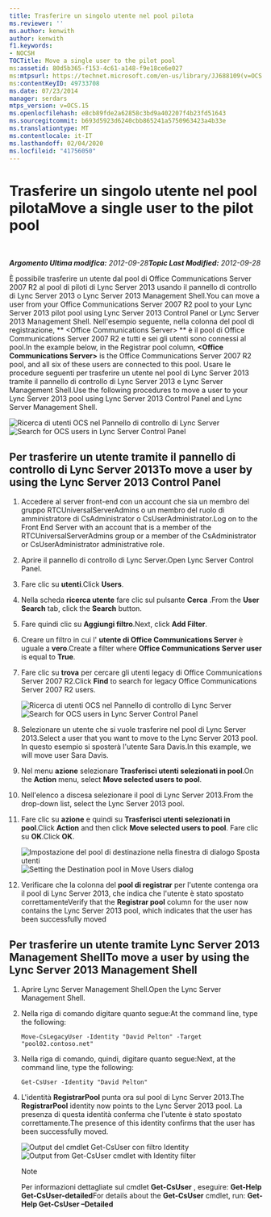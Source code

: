 ```yaml
---
title: Trasferire un singolo utente nel pool pilota
ms.reviewer: ''
ms.author: kenwith
author: kenwith
f1.keywords:
- NOCSH
TOCTitle: Move a single user to the pilot pool
ms:assetid: 80d5b365-f153-4c61-a148-f9e18ce6e027
ms:mtpsurl: https://technet.microsoft.com/en-us/library/JJ688109(v=OCS.15)
ms:contentKeyID: 49733708
ms.date: 07/23/2014
manager: serdars
mtps_version: v=OCS.15
ms.openlocfilehash: e8cb89fde2a62858c3bd9a402207f4b23fd51643
ms.sourcegitcommit: b693d5923d6240cbb865241a5750963423a4b33e
ms.translationtype: MT
ms.contentlocale: it-IT
ms.lasthandoff: 02/04/2020
ms.locfileid: "41756050"
---
```

<div data-xmlns="http://www.w3.org/1999/xhtml">

<div class="topic" data-xmlns="http://www.w3.org/1999/xhtml" data-msxsl="urn:schemas-microsoft-com:xslt" data-cs="http://msdn.microsoft.com/en-us/">

<div data-asp="http://msdn2.microsoft.com/asp">

# <a name="move-a-single-user-to-the-pilot-pool"></a><span data-ttu-id="b43e8-102">Trasferire un singolo utente nel pool pilota</span><span class="sxs-lookup"><span data-stu-id="b43e8-102">Move a single user to the pilot pool</span></span>

</div>

<div id="mainSection">

<div id="mainBody">

<span> </span>

<span data-ttu-id="b43e8-103">_**Argomento Ultima modifica:** 2012-09-28_</span><span class="sxs-lookup"><span data-stu-id="b43e8-103">_**Topic Last Modified:** 2012-09-28_</span></span>

<span data-ttu-id="b43e8-104">È possibile trasferire un utente dal pool di Office Communications Server 2007 R2 al pool di piloti di Lync Server 2013 usando il pannello di controllo di Lync Server 2013 o Lync Server 2013 Management Shell.</span><span class="sxs-lookup"><span data-stu-id="b43e8-104">You can move a user from your Office Communications Server 2007 R2 pool to your Lync Server 2013 pilot pool using Lync Server 2013 Control Panel or Lync Server 2013 Management Shell.</span></span> <span data-ttu-id="b43e8-105">Nell'esempio seguente, nella colonna del pool di registrazione, \*\* \<Office Communications Server\> \*\* è il pool di Office Communications Server 2007 R2 e tutti e sei gli utenti sono connessi al pool.</span><span class="sxs-lookup"><span data-stu-id="b43e8-105">In the example below, in the Registrar pool column, **\<Office Communications Server\>** is the Office Communications Server 2007 R2 pool, and all six of these users are connected to this pool.</span></span> <span data-ttu-id="b43e8-106">Usare le procedure seguenti per trasferire un utente nel pool di Lync Server 2013 tramite il pannello di controllo di Lync Server 2013 e Lync Server Management Shell.</span><span class="sxs-lookup"><span data-stu-id="b43e8-106">Use the following procedures to move a user to your Lync Server 2013 pool using Lync Server 2013 Control Panel and Lync Server Management Shell.</span></span>

<span data-ttu-id="b43e8-107">![Ricerca di utenti OCS nel Pannello di controllo di Lync Server](images/JJ688109.d2008fd6-868b-4f26-84cf-57bb69e073d3(OCS.15).jpg "Ricerca di utenti OCS nel Pannello di controllo di Lync Server")</span><span class="sxs-lookup"><span data-stu-id="b43e8-107">![Search for OCS users in Lync Server Control Panel](images/JJ688109.d2008fd6-868b-4f26-84cf-57bb69e073d3(OCS.15).jpg "Search for OCS users in Lync Server Control Panel")</span></span>

<div>

## <a name="to-move-a-user-by-using-the-lync-server-2013-control-panel"></a><span data-ttu-id="b43e8-108">Per trasferire un utente tramite il pannello di controllo di Lync Server 2013</span><span class="sxs-lookup"><span data-stu-id="b43e8-108">To move a user by using the Lync Server 2013 Control Panel</span></span>

1.  <span data-ttu-id="b43e8-109">Accedere al server front-end con un account che sia un membro del gruppo RTCUniversalServerAdmins o un membro del ruolo di amministratore di CsAdministrator o CsUserAdministrator.</span><span class="sxs-lookup"><span data-stu-id="b43e8-109">Log on to the Front End Server with an account that is a member of the RTCUniversalServerAdmins group or a member of the CsAdministrator or CsUserAdministrator administrative role.</span></span>

2.  <span data-ttu-id="b43e8-110">Aprire il pannello di controllo di Lync Server.</span><span class="sxs-lookup"><span data-stu-id="b43e8-110">Open Lync Server Control Panel.</span></span>

3.  <span data-ttu-id="b43e8-111">Fare clic su **utenti**.</span><span class="sxs-lookup"><span data-stu-id="b43e8-111">Click **Users**.</span></span>

4.  <span data-ttu-id="b43e8-112">Nella scheda **ricerca utente** fare clic sul pulsante **Cerca** .</span><span class="sxs-lookup"><span data-stu-id="b43e8-112">From the **User Search** tab, click the **Search** button.</span></span>

5.  <span data-ttu-id="b43e8-113">Fare quindi clic su **Aggiungi filtro**.</span><span class="sxs-lookup"><span data-stu-id="b43e8-113">Next, click **Add Filter**.</span></span>

6.  <span data-ttu-id="b43e8-114">Creare un filtro in cui l' **utente di Office Communications Server** è uguale a **vero**.</span><span class="sxs-lookup"><span data-stu-id="b43e8-114">Create a filter where **Office Communications Server user** is equal to **True**.</span></span>

7.  <span data-ttu-id="b43e8-115">Fare clic su **trova** per cercare gli utenti legacy di Office Communications Server 2007 R2.</span><span class="sxs-lookup"><span data-stu-id="b43e8-115">Click **Find** to search for legacy Office Communications Server 2007 R2 users.</span></span>
    
    <span data-ttu-id="b43e8-116">![Ricerca di utenti OCS nel Pannello di controllo di Lync Server](images/JJ688109.09528349-7915-41e1-91b4-6ab5c12b1b38(OCS.15).jpg "Ricerca di utenti OCS nel Pannello di controllo di Lync Server")</span><span class="sxs-lookup"><span data-stu-id="b43e8-116">![Search for OCS users in Lync Server Control Panel](images/JJ688109.09528349-7915-41e1-91b4-6ab5c12b1b38(OCS.15).jpg "Search for OCS users in Lync Server Control Panel")</span></span>  

8.  <span data-ttu-id="b43e8-117">Selezionare un utente che si vuole trasferire nel pool di Lync Server 2013.</span><span class="sxs-lookup"><span data-stu-id="b43e8-117">Select a user that you want to move to the Lync Server 2013 pool.</span></span> <span data-ttu-id="b43e8-118">In questo esempio si sposterà l'utente Sara Davis.</span><span class="sxs-lookup"><span data-stu-id="b43e8-118">In this example, we will move user Sara Davis.</span></span>

9.  <span data-ttu-id="b43e8-119">Nel menu **azione** selezionare **Trasferisci utenti selezionati in pool**.</span><span class="sxs-lookup"><span data-stu-id="b43e8-119">On the **Action** menu, select **Move selected users to pool**.</span></span>

10. <span data-ttu-id="b43e8-120">Nell'elenco a discesa selezionare il pool di Lync Server 2013.</span><span class="sxs-lookup"><span data-stu-id="b43e8-120">From the drop-down list, select the Lync Server 2013 pool.</span></span>

11. <span data-ttu-id="b43e8-121">Fare clic su **azione** e quindi su **Trasferisci utenti selezionati in pool**.</span><span class="sxs-lookup"><span data-stu-id="b43e8-121">Click **Action** and then click **Move selected users to pool**.</span></span> <span data-ttu-id="b43e8-122">Fare clic su **OK**.</span><span class="sxs-lookup"><span data-stu-id="b43e8-122">Click **OK**.</span></span>
    
    <span data-ttu-id="b43e8-123">![Impostazione del pool di destinazione nella finestra di dialogo Sposta utenti](images/JJ688109.d7dc0759-87c5-4c23-938f-361576621504(OCS.15).jpg "Impostazione del pool di destinazione nella finestra di dialogo Sposta utenti")</span><span class="sxs-lookup"><span data-stu-id="b43e8-123">![Setting the Destination pool in Move Users dialog](images/JJ688109.d7dc0759-87c5-4c23-938f-361576621504(OCS.15).jpg "Setting the Destination pool in Move Users dialog")</span></span>  

12. <span data-ttu-id="b43e8-124">Verificare che la colonna del **pool di registrar** per l'utente contenga ora il pool di Lync Server 2013, che indica che l'utente è stato spostato correttamente</span><span class="sxs-lookup"><span data-stu-id="b43e8-124">Verify that the **Registrar pool** column for the user now contains the Lync Server 2013 pool, which indicates that the user has been successfully moved</span></span>

</div>

<div>

## <a name="to-move-a-user-by-using-the-lync-server-2013-management-shell"></a><span data-ttu-id="b43e8-125">Per trasferire un utente tramite Lync Server 2013 Management Shell</span><span class="sxs-lookup"><span data-stu-id="b43e8-125">To move a user by using the Lync Server 2013 Management Shell</span></span>

1.  <span data-ttu-id="b43e8-126">Aprire Lync Server Management Shell.</span><span class="sxs-lookup"><span data-stu-id="b43e8-126">Open the Lync Server Management Shell.</span></span>

2.  <span data-ttu-id="b43e8-127">Nella riga di comando digitare quanto segue:</span><span class="sxs-lookup"><span data-stu-id="b43e8-127">At the command line, type the following:</span></span>
    
        Move-CsLegacyUser -Identity "David Pelton" -Target "pool02.contoso.net"

3.  <span data-ttu-id="b43e8-128">Nella riga di comando, quindi, digitare quanto segue:</span><span class="sxs-lookup"><span data-stu-id="b43e8-128">Next, at the command line, type the following:</span></span>
    
        Get-CsUser -Identity "David Pelton"

4.  <span data-ttu-id="b43e8-129">L'identità **RegistrarPool** punta ora sul pool di Lync Server 2013.</span><span class="sxs-lookup"><span data-stu-id="b43e8-129">The **RegistrarPool** identity now points to the Lync Server 2013 pool.</span></span> <span data-ttu-id="b43e8-130">La presenza di questa identità conferma che l'utente è stato spostato correttamente.</span><span class="sxs-lookup"><span data-stu-id="b43e8-130">The presence of this identity confirms that the user has been successfully moved.</span></span>
    
    <span data-ttu-id="b43e8-131">![Output del cmdlet Get-CsUser con filtro Identity](images/JJ205401.bc5d4672-8068-4475-b882-dbd305c801a9(OCS.15).jpg "Output del cmdlet Get-CsUser con filtro Identity")</span><span class="sxs-lookup"><span data-stu-id="b43e8-131">![Output from Get-CsUser cmdlet with Identity filter](images/JJ205401.bc5d4672-8068-4475-b882-dbd305c801a9(OCS.15).jpg "Output from Get-CsUser cmdlet with Identity filter")</span></span>  
    
    <div>
    

    > [!NOTE]  
    > <span data-ttu-id="b43e8-132">Per informazioni dettagliate sul cmdlet <STRONG>Get-CsUser</STRONG> , eseguire: <STRONG>Get-Help Get-CsUser-detailed</STRONG></span><span class="sxs-lookup"><span data-stu-id="b43e8-132">For details about the <STRONG>Get-CsUser</STRONG> cmdlet, run: <STRONG>Get-Help Get-CsUser –Detailed</STRONG></span></span>

    
    </div>

</div>

</div>

<span> </span>

</div>

</div>

</div>

